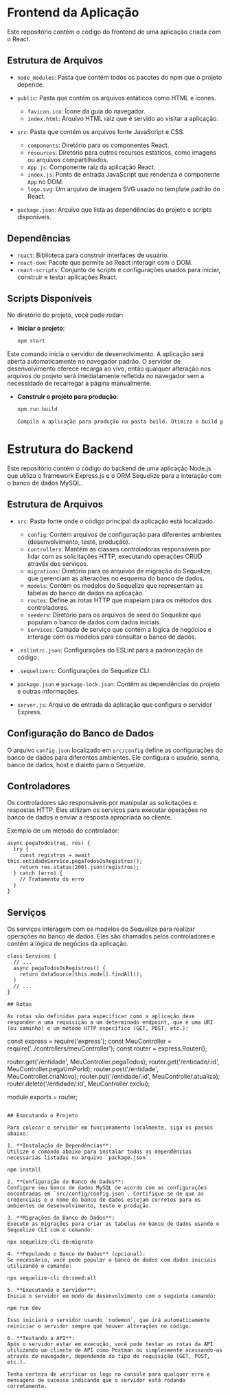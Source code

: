 # Frontend da Aplicação

Este repositório contém o código do frontend de uma aplicação criada com o React.

## Estrutura de Arquivos

- `node_modules`: Pasta que contém todos os pacotes do npm que o projeto depende.
- `public`: Pasta que contém os arquivos estáticos como HTML e ícones.
  - `favicon.ico`: Ícone da guia do navegador.
  - `index.html`: Arquivo HTML raiz que é servido ao visitar a aplicação.
- `src`: Pasta que contém os arquivos fonte JavaScript e CSS.
  - `components`: Diretório para os componentes React.
  - `resources`: Diretório para outros recursos estáticos, como imagens ou arquivos compartilhados.
  - `App.js`: Componente raiz da aplicação React.
  - `index.js`: Ponto de entrada JavaScript que renderiza o componente `App` no DOM.
  - `logo.svg`: Um arquivo de imagem SVG usado no template padrão do React.

- `package.json`: Arquivo que lista as dependências do projeto e scripts disponíveis.

## Dependências

- `react`: Biblioteca para construir interfaces de usuário.
- `react-dom`: Pacote que permite ao React interagir com o DOM.
- `react-scripts`: Conjunto de scripts e configurações usados para iniciar, construir e testar aplicações React.

## Scripts Disponíveis

No diretório do projeto, você pode rodar:

- **Iniciar o projeto**:
  ```bash
  npm start

Este comando inicia o servidor de desenvolvimento. A aplicação será aberta automaticamente no navegador padrão. O servidor de desenvolvimento oferece recarga ao vivo, então qualquer alteração nos arquivos do projeto será imediatamente refletida no navegador sem a necessidade de recarregar a página manualmente.

- **Construir o projeto para produção**:
  ```bash
  npm run build

  Compila a aplicação para produção na pasta build. Otimiza o build para o melhor desempenho: os arquivos são minificados e os nomes dos arquivos incluem os hashes.
  
# Estrutura do Backend

Este repositório contém o código do backend de uma aplicação Node.js que utiliza o framework Express.js e o ORM Sequelize para a interação com o banco de dados MySQL.

## Estrutura de Arquivos

- `src`: Pasta fonte onde o código principal da aplicação está localizado.
  - `config`: Contém arquivos de configuração para diferentes ambientes (desenvolvimento, teste, produção).
  - `controllers`: Mantém as classes controladoras responsáveis por lidar com as solicitações HTTP, executando operações CRUD através dos serviços.
  - `migrations`: Diretório para os arquivos de migração do Sequelize, que gerenciam as alterações no esquema do banco de dados.
  - `models`: Contém os modelos do Sequelize que representam as tabelas do banco de dados na aplicação.
  - `routes`: Define as rotas HTTP que mapeiam para os métodos dos controladores.
  - `seeders`: Diretório para os arquivos de seed do Sequelize que populam o banco de dados com dados iniciais.
  - `services`: Camada de serviço que contém a lógica de negócios e interage com os modelos para consultar o banco de dados.

- `.eslintrc.json`: Configurações do ESLint para a padronização de código.
- `.sequelizerc`: Configurações do Sequelize CLI.
- `package.json` e `package-lock.json`: Contêm as dependências do projeto e outras informações.
- `server.js`: Arquivo de entrada da aplicação que configura o servidor Express.

## Configuração do Banco de Dados

O arquivo `config.json` localizado em `src/config` define as configurações do banco de dados para diferentes ambientes. Ele configura o usuário, senha, banco de dados, host e dialeto para o Sequelize.

## Controladores

Os controladores são responsáveis por manipular as solicitações e respostas HTTP. Eles utilizam os serviços para executar operações no banco de dados e enviar a resposta apropriada ao cliente.

Exemplo de um método do controlador:

```
async pegaTodos(req, res) {
  try {
    const registros = await this.entidadeService.pegaTodosOsRegistros();
    return res.status(200).json(registros);
  } catch (erro) {
    // Tratamento do erro
  }
}
```

## Serviços

Os serviços interagem com os modelos do Sequelize para realizar operações no banco de dados. Eles são chamados pelos controladores e contêm a lógica de negócios da aplicação.

```
class Services {
  // ...
  async pegaTodosOsRegistros() {
    return dataSource[this.model].findAll();
  }
  // ...
}

## Rotas

As rotas são definidas para especificar como a aplicação deve responder a uma requisição a um determinado endpoint, que é uma URI (ou caminho) e um método HTTP específico (GET, POST, etc.):

```
  const express = require('express');
  const MeuController = require('../controllers/meuController');
  const router = express.Router();
  
  router.get('/entidade', MeuController.pegaTodos);
  router.get('/entidade/:id', MeuController.pegaUmPorId);
  router.post('/entidade', MeuController.criaNovo);
  router.put('/entidade/:id', MeuController.atualiza);
  router.delete('/entidade/:id', MeuController.exclui);
  
  module.exports = router;
```

## Executando o Projeto

Para colocar o servidor em funcionamento localmente, siga os passos abaixo:

1. **Instalação de Dependências**:
Utilize o comando abaixo para instalar todas as dependências necessárias listadas no arquivo `package.json`.

npm install

2. **Configuração do Banco de Dados**:
Configure seu banco de dados MySQL de acordo com as configurações encontradas em `src/config/config.json`. Certifique-se de que as credenciais e o nome do banco de dados estejam corretos para os ambientes de desenvolvimento, teste e produção.

3. **Migrações do Banco de Dados**:
Execute as migrações para criar as tabelas no banco de dados usando o Sequelize CLI com o comando:

npx sequelize-cli db:migrate

4. **Populando o Banco de Dados** (opcional):
Se necessário, você pode popular o banco de dados com dados iniciais utilizando o comando:

npx sequelize-cli db:seed:all

5. **Executando o Servidor**:
Inicie o servidor em modo de desenvolvimento com o seguinte comando:

npm run dev

Isso iniciará o servidor usando `nodemon`, que irá automaticamente reiniciar o servidor sempre que houver alterações no código.

6. **Testando a API**:
Após o servidor estar em execução, você pode testar as rotas da API utilizando um cliente de API como Postman ou simplesmente acessando-as através do navegador, dependendo do tipo de requisição (GET, POST, etc.).

Tenha certeza de verificar os logs no console para qualquer erro e mensagens de sucesso indicando que o servidor está rodando corretamente.

